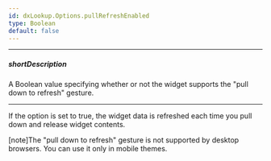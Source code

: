 ```yaml
---
id: dxLookup.Options.pullRefreshEnabled
type: Boolean
default: false
---
```

---
##### shortDescription
A Boolean value specifying whether or not the widget supports the "pull down to refresh" gesture.

---
If the option is set to true, the widget data is refreshed each time you pull down and release widget contents.

[note]The "pull down to refresh" gesture is not supported by desktop browsers. You can use it only in mobile themes.